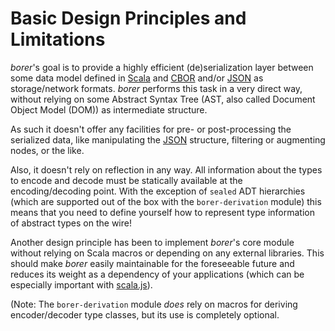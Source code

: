 Basic Design Principles and Limitations 
=======================================

_borer_'s goal is to provide a highly efficient (de)serialization layer between some data model defined in [Scala] and
[CBOR] and/or [JSON] as storage/network formats. _borer_ performs this task in a very direct way, without relying on
some Abstract Syntax Tree (AST, also called Document Object Model (DOM)) as intermediate structure.

As such it doesn't offer any facilities for pre- or post-processing the serialized data, like manipulating the [JSON]
structure, filtering or augmenting nodes, or the like.

Also, it doesn't rely on reflection in any way. All information about the types to encode and decode must be statically
available at the encoding/decoding point. With the exception of `sealed` ADT hierarchies (which are supported out of
the box with the `borer-derivation` module) this means that you need to define yourself how to represent type
information of abstract types on the wire!

Another design principle has been to implement _borer_'s core module without relying on Scala macros or depending on any
external libraries. This should make _borer_ easily maintainable for the foreseeable future and reduces its weight as
a dependency of your applications (which can be especially important with [scala.js]).

(Note: The `borer-derivation` module _does_ rely on macros for deriving encoder/decoder type classes, but its use is
completely optional.

  [Scala]: https://www.scala-lang.org/
  [scala.js]: https://www.scala-js.org/
  [CBOR]: http://cbor.io/
  [JSON]: http://json.org/                        